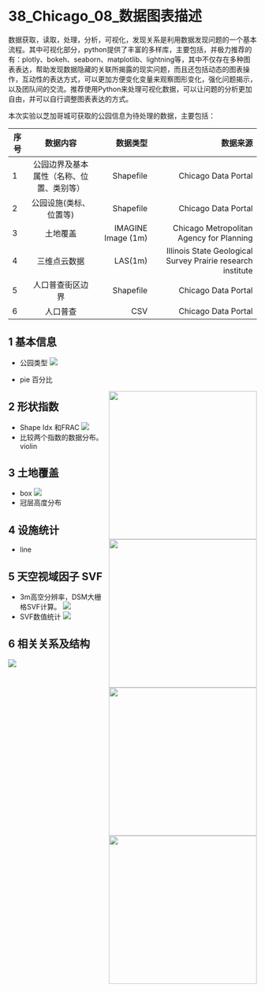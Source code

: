# 38_Chicago_08_数据图表描述
数据获取，读取，处理，分析，可视化，发现关系是利用数据发现问题的一个基本流程。其中可视化部分，python提供了丰富的多样库，主要包括，并极力推荐的有：plotly、bokeh、seaborn、matplotlib、lightning等，其中不仅存在多种图表表达，帮助发现数据隐藏的关联所揭露的现实问题，而且还包括动态的图表操作，互动性的表达方式，可以更加方便变化变量来观察图形变化，强化问题揭示，以及团队间的交流。推荐使用Python来处理可视化数据，可以让问题的分析更加自由，并可以自行调整图表表达的方式。

本次实验以芝加哥城可获取的公园信息为待处理的数据，主要包括：

| 序号           | 数据内容      | 数据类型           | 数据来源  |
| ------------- |:-------------:| --------------:| -----------:|
| 1    | 公园边界及基本属性（名称、位置、类别等）| Shapefile | 	Chicago Data Portal |
| 2      | 公园设施(类标、位置等)      |   Shapefile|	Chicago Data Portal |
| 3 | 土地覆盖      |    IMAGINE Image (1m) | Chicago Metropolitan Agency for Planning |
| 4 | 三维点云数据      |    LAS(1m) | Illinois State Geological Survey Prairie research institute |
| 5 | 人口普查街区边界      |    Shapefile | Chicago Data Portal |
| 6 | 人口普查      |  CSV | Chicago Data Portal |

## 1 基本信息
* 公园类型
![](https://github.com/richieBao/python-urbanPlanning/blob/master/images/38_00.jpg)

* pie 百分比
<img src="https://github.com/richieBao/python-urbanPlanning/blob/master/images/38_01.jpg" width="300" align="right">

## 2 形状指数
* Shape Idx 和FRAC
![](https://github.com/richieBao/python-urbanPlanning/blob/master/images/38_02.jpg)
* 比较两个指数的数据分布。 violin
<img src="https://github.com/richieBao/python-urbanPlanning/blob/master/images/38_03.jpg" width="300" align="right">

## 3 土地覆盖
* box
![](https://github.com/richieBao/python-urbanPlanning/blob/master/images/38_04.jpg)
* 冠层高度分布
<img src="https://github.com/richieBao/python-urbanPlanning/blob/master/images/38_05.jpg" width="300" align="right">

## 4 设施统计
* line
<img src="https://github.com/richieBao/python-urbanPlanning/blob/master/images/38_07.jpg" width="300" align="right">

## 5 天空视域因子 SVF
* 3m高空分辨率，DSM大栅格SVF计算。
![](https://github.com/richieBao/python-urbanPlanning/blob/master/images/38_08.jpg)
* SVF数值统计
![](https://github.com/richieBao/python-urbanPlanning/blob/master/images/38_09.jpg)

## 6 相关关系及结构
![](https://github.com/richieBao/python-urbanPlanning/blob/master/images/38_10.png)
